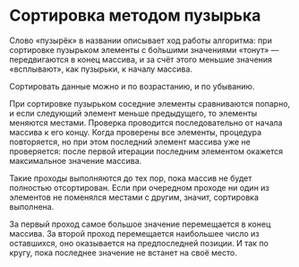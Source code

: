 # Сортировка методом пузырька

Слово «пузырёк» в названии описывает ход работы алгоритма: при сортировке пузырьком элементы с бо́льшими значениями «тонут» — передвигаются в конец массива, и за счёт этого меньшие значения «всплывают», как пузырьки, к началу массива. 

Сортировать данные можно и по возрастанию, и по убыванию.

При сортировке пузырьком соседние элементы сравниваются попарно, и если следующий элемент меньше предыдущего, то элементы меняются местами. Проверка проводится последовательно от начала массива к его концу. Когда проверены все элементы, процедура повторяется, но при этом последний элемент массива уже не проверяется: после первой итерации последним элементом окажется максимальное значение массива. 

Такие проходы выполняются до тех пор, пока массив не будет полностью отсортирован. Если при очередном проходе ни один из элементов не поменялся местами с другим, значит, сортировка выполнена.

За первый проход самое большое значение перемещается в конец массива. За второй проход перемещается наибольшее число из оставшихся, оно оказывается на предпоследней позиции. И так по кругу, пока последнее значение не встанет на своё место.